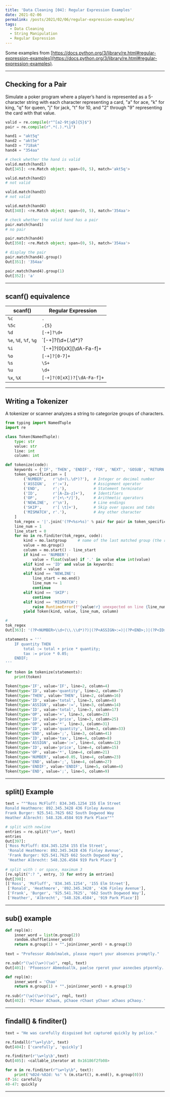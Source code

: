 ```yaml
---
title: 'Data Cleaning [04]: Regular Expression Examples'
date: 2021-02-06
permalink: /posts/2021/02/06/regular-expression-examples/
tags:
  - Data Cleaning
  - String Manipulation
  - Regular Expression
---
```


Some examples from [https://docs.python.org/3/library/re.html#regular-expression-examples](https://docs.python.org/3/library/re.html#regular-expression-examples).

---
## Checking for a Pair
Simulate a poker program where a player’s hand is represented as a 5-character string with each character representing a card, "a" for ace, "k" for king, "q" for queen, "j" for jack, "t" for 10, and "2" through "9" representing the card with that value.
```python
valid = re.compile(r"^[a2-9tjqk]{5}$")
pair = re.compile(r".*(.).*\1")

hand1 = "akt5q"
hand2 = "akt5e"
hand3 = "718ak"
hand4 = "354aa"

# check whether the hand is valid
valid.match(hand1)
Out[345]: <re.Match object; span=(0, 5), match='akt5q'>

valid.match(hand2)
# not valid

valid.match(hand3)
# not valid

valid.match(hand4)
Out[348]: <re.Match object; span=(0, 5), match='354aa'>

# check whether the valid hand has a pair
pair.match(hand1)
# no pair

pair.match(hand4)
Out[350]: <re.Match object; span=(0, 5), match='354aa'>

# display the pair
pair.match(hand4).group()
Out[351]: '354aa'

pair.match(hand4).group(1)
Out[352]: 'a'
```

---
## scanf() equivalence

| scanf()  | Regular Expression  |
|---|---|
| `%c`                    | `.`  |
| `%5c`                   | `.{5}`  |
| `%d`                    | `[-+]?\d+`  |
| `%e`, `%E`, `%f`, `%g`  | `[-+]?(\d+(\.\d*)?|\.\d+)([eE][-+]?\d+)?`  |
| `%i`                    | `[-+]?(0[xX][\dA-Fa-f]+|0[0-7]*|\d+)`  |
| `%o`                    | `[-+]?[0-7]+`  |
| `%s`                    | `\S+`  |
| `%u`                    | `\d+`  |
| `%x`, `%X`              | `[-+]?(0[xX])?[\dA-Fa-f]+`  |

---
## Writing a Tokenizer
A tokenizer or scanner analyzes a string to categorize groups of characters. 
```python
from typing import NamedTuple
import re

class Token(NamedTuple):
    type: str
    value: str
    line: int
    column: int
```
```python
def tokenize(code):
    keywords = {'IF', 'THEN', 'ENDIF', 'FOR', 'NEXT', 'GOSUB', 'RETURN'}
    token_specification = [
        ('NUMBER',   r'\d+(\.\d*)?'),  # Integer or decimal number
        ('ASSIGN',   r':='),           # Assignment operator
        ('END',      r';'),            # Statement terminator
        ('ID',       r'[A-Za-z]+'),    # Identifiers
        ('OP',       r'[+\-*/]'),      # Arithmetic operators
        ('NEWLINE',  r'\n'),           # Line endings
        ('SKIP',     r'[ \t]+'),       # Skip over spaces and tabs
        ('MISMATCH', r'.'),            # Any other character
    ]
    tok_regex = '|'.join('(?P<%s>%s)' % pair for pair in token_specification)
    line_num = 1
    line_start = 0
    for mo in re.finditer(tok_regex, code):
        kind = mo.lastgroup     # name of the last matched group (the rule applied)
        value = mo.group()
        column = mo.start() - line_start
        if kind == 'NUMBER':
            value = float(value) if '.' in value else int(value)
        elif kind == 'ID' and value in keywords:
            kind = value
        elif kind == 'NEWLINE':
            line_start = mo.end()
            line_num += 1
            continue
        elif kind == 'SKIP':
            continue
        elif kind == 'MISMATCH':
            raise RuntimeError(f'{value!r} unexpected on line {line_num}')
        yield Token(kind, value, line_num, column)

# 
tok_regex
Out[363]: '(?P<NUMBER>\\d+(\\.\\d*)?)|(?P<ASSIGN>:=)|(?P<END>;)|(?P<ID>[A-Za-z]+)|(?P<OP>[+\\-*/])|(?P<NEWLINE>\\n)|(?P<SKIP>[ \\t]+)|(?P<MISMATCH>.)'
```       
```python
statements = '''
    IF quantity THEN
        total := total + price * quantity;
        tax := price * 0.05;
    ENDIF;
'''

for token in tokenize(statements):
    print(token)

Token(type='IF', value='IF', line=2, column=4)
Token(type='ID', value='quantity', line=2, column=7)
Token(type='THEN', value='THEN', line=2, column=16)
Token(type='ID', value='total', line=3, column=8)
Token(type='ASSIGN', value=':=', line=3, column=14)
Token(type='ID', value='total', line=3, column=17)
Token(type='OP', value='+', line=3, column=23)
Token(type='ID', value='price', line=3, column=25)
Token(type='OP', value='*', line=3, column=31)
Token(type='ID', value='quantity', line=3, column=33)
Token(type='END', value=';', line=3, column=41)
Token(type='ID', value='tax', line=4, column=8)
Token(type='ASSIGN', value=':=', line=4, column=12)
Token(type='ID', value='price', line=4, column=15)
Token(type='OP', value='*', line=4, column=21)
Token(type='NUMBER', value=0.05, line=4, column=23)
Token(type='END', value=';', line=4, column=27)
Token(type='ENDIF', value='ENDIF', line=5, column=4)
Token(type='END', value=';', line=5, column=9)
```

---
## split() Example
```python
text = """Ross McFluff: 834.345.1254 155 Elm Street
Ronald Heathmore: 892.345.3428 436 Finley Avenue
Frank Burger: 925.541.7625 662 South Dogwood Way
Heather Albrecht: 548.326.4584 919 Park Place"""

# split with newline
entries = re.split("\n+", text)
entries
Out[397]: 
['Ross McFluff: 834.345.1254 155 Elm Street',
 'Ronald Heathmore: 892.345.3428 436 Finley Avenue',
 'Frank Burger: 925.541.7625 662 South Dogwood Way',
 'Heather Albrecht: 548.326.4584 919 Park Place']
 
# split with : or space, maximum 3
[re.split(":? ", entry, 3) for entry in entries]
Out[398]: 
[['Ross', 'McFluff', '834.345.1254', '155 Elm Street'],
 ['Ronald', 'Heathmore', '892.345.3428', '436 Finley Avenue'],
 ['Frank', 'Burger', '925.541.7625', '662 South Dogwood Way'],
 ['Heather', 'Albrecht', '548.326.4584', '919 Park Place']]
```

---
## sub() example
```python
def repl(m):
    inner_word = list(m.group(2))
    random.shuffle(inner_word)
    return m.group(1) + "".join(inner_word) + m.group(3)
    
text = "Professor Abdolmalek, please report your absences promptly."

re.sub(r"(\w)(\w+)(\w)", repl, text)
Out[401]: 'Pfooessrr Abmedoallk, paelse rperot your asnecbes ptpormly.'

def repl(m):
    inner_word = 'Chao'
    return m.group(1) + "".join(inner_word) + m.group(3)
    
re.sub(r"(\w)(\w+)(\w)", repl, text)
Out[402]: 'PChaor AChaok, pChaoe rChaot yChaor aChaos pChaoy.'
```

---
## findall() & finditer()
```python
text = "He was carefully disguised but captured quickly by police."

re.findall(r"\w+ly\b", text)
Out[404]: ['carefully', 'quickly']

re.finditer(r'\w+ly\b',text)
Out[405]: <callable_iterator at 0x16186f2fb08>

for m in re.finditer(r"\w+ly\b", text):
    print('%02d-%02d: %s' % (m.start(), m.end(), m.group(0)))
07-16: carefully
40-47: quickly
```

---
